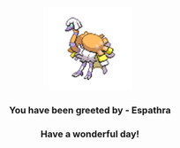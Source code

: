 <p align="center">
    <img src="https://raw.githubusercontent.com/PokeAPI/sprites/master/sprites/pokemon/956.png" width="150" height="150">
</p>
<h3 align="center">You have been greeted by - <b>Espathra</b></h3>
<h3 align="center">Have a wonderful day!</h3>
